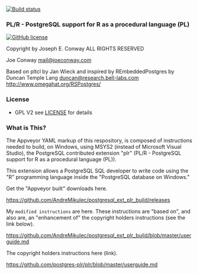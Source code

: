 
[![Build status](https://ci.appveyor.com/api/projects/status/qsvmgjly4yq60pmy/branch/master?svg=true)](https://ci.appveyor.com/project/AndreMikulec/postgresql-ext-plr-build/branch/master)

### PL/R - PostgreSQL support for R as a procedural language (PL)
[![GitHub license](https://img.shields.io/github/license/postgres-plr/plr.svg?cacheSeconds=2592000)](https://github.com/postgres-plr/plr/blob/master/LICENSE)

 Copyright by Joseph E. Conway ALL RIGHTS RESERVED

 Joe Conway <mail@joeconway.com>

 Based on pltcl by Jan Wieck
 and inspired by REmbeddedPostgres by
 Duncan Temple Lang <duncan@research.bell-labs.com>
 http://www.omegahat.org/RSPostgres/

### License
- GPL V2 see [LICENSE](https://github.com/postgres-plr/plr/blob/master/LICENSE) for details

### What is This?

The Appveyor YAML markup of this respository, is composed of instructions needed to build, on Windows, using MSYS2 (instead of Microsoft Visual Studio), the PostgreSQL contributed extension "plr" (PL/R - PostgreSQL support for R as a procedural language (PL)).

This extension allows a PostgreSQL SQL developer to write code using the "R" programming language inside the "PostgreSQL database on Windows."

Get the "Appveyor built" downloads here.

https://github.com/AndreMikulec/postgresql_ext_plr_build/releases

My `modified instructions` are here. 
These instructions are "based on", and also are, an "enhancement of" the 
copyright holders instructions (see the link below).

https://github.com/AndreMikulec/postgresql_ext_plr_build/blob/master/userguide.md

The copyright holders instructions here (link).

https://github.com/postgres-plr/plr/blob/master/userguide.md
